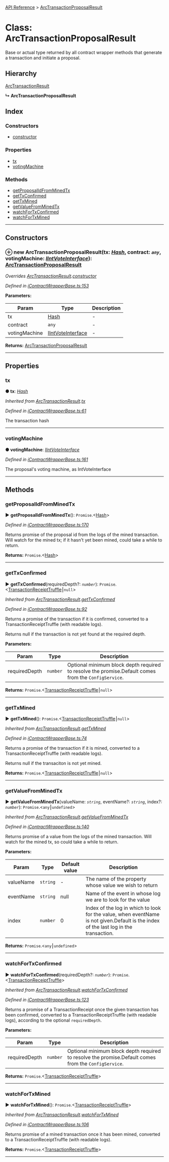 [API Reference](../README.md) > [ArcTransactionProposalResult](../classes/ArcTransactionProposalResult.md)



# Class: ArcTransactionProposalResult


Base or actual type returned by all contract wrapper methods that generate a transaction and initiate a proposal.

## Hierarchy


 [ArcTransactionResult](ArcTransactionResult.md)

**↳ ArcTransactionProposalResult**







## Index

### Constructors

* [constructor](ArcTransactionProposalResult.md#constructor)


### Properties

* [tx](ArcTransactionProposalResult.md#tx)
* [votingMachine](ArcTransactionProposalResult.md#votingMachine)


### Methods

* [getProposalIdFromMinedTx](ArcTransactionProposalResult.md#getProposalIdFromMinedTx)
* [getTxConfirmed](ArcTransactionProposalResult.md#getTxConfirmed)
* [getTxMined](ArcTransactionProposalResult.md#getTxMined)
* [getValueFromMinedTx](ArcTransactionProposalResult.md#getValueFromMinedTx)
* [watchForTxConfirmed](ArcTransactionProposalResult.md#watchForTxConfirmed)
* [watchForTxMined](ArcTransactionProposalResult.md#watchForTxMined)



---
## Constructors
<a id="constructor"></a>


### ⊕ **new ArcTransactionProposalResult**(tx: *[Hash](../#Hash)*, contract: *`any`*, votingMachine: *[IIntVoteInterface](../interfaces/IIntVoteInterface.md)*): [ArcTransactionProposalResult](ArcTransactionProposalResult.md)


*Overrides [ArcTransactionResult](ArcTransactionResult.md).[constructor](ArcTransactionResult.md#constructor)*

*Defined in [iContractWrapperBase.ts:153](https://github.com/daostack/arc.js/blob/f343aa24/lib/iContractWrapperBase.ts#L153)*



**Parameters:**

| Param | Type | Description |
| ------ | ------ | ------ |
| tx | [Hash](../#Hash)   |  - |
| contract | `any`   |  - |
| votingMachine | [IIntVoteInterface](../interfaces/IIntVoteInterface.md)   |  - |





**Returns:** [ArcTransactionProposalResult](ArcTransactionProposalResult.md)

---


## Properties
<a id="tx"></a>

###  tx

**●  tx**:  *[Hash](../#Hash)* 

*Inherited from [ArcTransactionResult](ArcTransactionResult.md).[tx](ArcTransactionResult.md#tx)*

*Defined in [iContractWrapperBase.ts:61](https://github.com/daostack/arc.js/blob/f343aa24/lib/iContractWrapperBase.ts#L61)*



The transaction hash




___

<a id="votingMachine"></a>

###  votingMachine

**●  votingMachine**:  *[IIntVoteInterface](../interfaces/IIntVoteInterface.md)* 

*Defined in [iContractWrapperBase.ts:161](https://github.com/daostack/arc.js/blob/f343aa24/lib/iContractWrapperBase.ts#L161)*



The proposal's voting machine, as IntVoteInterface




___


## Methods
<a id="getProposalIdFromMinedTx"></a>

###  getProposalIdFromMinedTx

► **getProposalIdFromMinedTx**(): `Promise`.<[Hash](../#Hash)>



*Defined in [iContractWrapperBase.ts:170](https://github.com/daostack/arc.js/blob/f343aa24/lib/iContractWrapperBase.ts#L170)*



Returns promise of the proposal id from the logs of the mined transaction. Will watch for the mined tx; if it hasn't yet been mined, could take a while to return.




**Returns:** `Promise`.<[Hash](../#Hash)>





___

<a id="getTxConfirmed"></a>

###  getTxConfirmed

► **getTxConfirmed**(requiredDepth?: *`number`*): `Promise`.<[TransactionReceiptTruffle](../interfaces/TransactionReceiptTruffle.md)⎮`null`>



*Inherited from [ArcTransactionResult](ArcTransactionResult.md).[getTxConfirmed](ArcTransactionResult.md#getTxConfirmed)*

*Defined in [iContractWrapperBase.ts:92](https://github.com/daostack/arc.js/blob/f343aa24/lib/iContractWrapperBase.ts#L92)*



Returns a promise of the transaction if it is confirmed, converted to a TransactionReceiptTruffle (with readable logs).

Returns null if the transaction is not yet found at the required depth.


**Parameters:**

| Param | Type | Description |
| ------ | ------ | ------ |
| requiredDepth | `number`   |  Optional minimum block depth required to resolve the promise.Default comes from the `ConfigService`. |





**Returns:** `Promise`.<[TransactionReceiptTruffle](../interfaces/TransactionReceiptTruffle.md)⎮`null`>





___

<a id="getTxMined"></a>

###  getTxMined

► **getTxMined**(): `Promise`.<[TransactionReceiptTruffle](../interfaces/TransactionReceiptTruffle.md)⎮`null`>



*Inherited from [ArcTransactionResult](ArcTransactionResult.md).[getTxMined](ArcTransactionResult.md#getTxMined)*

*Defined in [iContractWrapperBase.ts:74](https://github.com/daostack/arc.js/blob/f343aa24/lib/iContractWrapperBase.ts#L74)*



Returns a promise of the transaction if it is mined, converted to a TransactionReceiptTruffle (with readable logs).

Returns null if the transaciton is not yet mined.




**Returns:** `Promise`.<[TransactionReceiptTruffle](../interfaces/TransactionReceiptTruffle.md)⎮`null`>





___

<a id="getValueFromMinedTx"></a>

###  getValueFromMinedTx

► **getValueFromMinedTx**(valueName: *`string`*, eventName?: *`string`*, index?: *`number`*): `Promise`.<`any`⎮`undefined`>



*Inherited from [ArcTransactionResult](ArcTransactionResult.md).[getValueFromMinedTx](ArcTransactionResult.md#getValueFromMinedTx)*

*Defined in [iContractWrapperBase.ts:140](https://github.com/daostack/arc.js/blob/f343aa24/lib/iContractWrapperBase.ts#L140)*



Returns promise of a value from the logs of the mined transaction. Will watch for the mined tx, so could take a while to return.


**Parameters:**

| Param | Type | Default value | Description |
| ------ | ------ | ------ | ------ |
| valueName | `string`  | - |   The name of the property whose value we wish to return |
| eventName | `string`  |  null |   Name of the event in whose log we are to look for the value |
| index | `number`  | 0 |   Index of the log in which to look for the value, when eventName is not given.Default is the index of the last log in the transaction. |





**Returns:** `Promise`.<`any`⎮`undefined`>





___

<a id="watchForTxConfirmed"></a>

###  watchForTxConfirmed

► **watchForTxConfirmed**(requiredDepth?: *`number`*): `Promise`.<[TransactionReceiptTruffle](../interfaces/TransactionReceiptTruffle.md)>



*Inherited from [ArcTransactionResult](ArcTransactionResult.md).[watchForTxConfirmed](ArcTransactionResult.md#watchForTxConfirmed)*

*Defined in [iContractWrapperBase.ts:123](https://github.com/daostack/arc.js/blob/f343aa24/lib/iContractWrapperBase.ts#L123)*



Returns a promise of a TransactionReceipt once the given transaction has been confirmed, converted to a TransactionReceiptTruffle (with readable logs), according to the optional `requiredDepth`.


**Parameters:**

| Param | Type | Description |
| ------ | ------ | ------ |
| requiredDepth | `number`   |  Optional minimum block depth required to resolve the promise.Default comes from the `ConfigService`. |





**Returns:** `Promise`.<[TransactionReceiptTruffle](../interfaces/TransactionReceiptTruffle.md)>





___

<a id="watchForTxMined"></a>

###  watchForTxMined

► **watchForTxMined**(): `Promise`.<[TransactionReceiptTruffle](../interfaces/TransactionReceiptTruffle.md)>



*Inherited from [ArcTransactionResult](ArcTransactionResult.md).[watchForTxMined](ArcTransactionResult.md#watchForTxMined)*

*Defined in [iContractWrapperBase.ts:106](https://github.com/daostack/arc.js/blob/f343aa24/lib/iContractWrapperBase.ts#L106)*



Returns promise of a mined transaction once it has been mined, converted to a TransactionReceiptTruffle (with readable logs).




**Returns:** `Promise`.<[TransactionReceiptTruffle](../interfaces/TransactionReceiptTruffle.md)>





___


